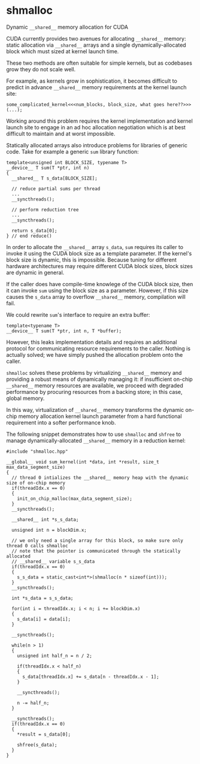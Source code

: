 shmalloc
========

Dynamic `__shared__` memory allocation for CUDA

CUDA currently provides two avenues for allocating `__shared__` memory: static allocation via `__shared__` arrays and a single dynamically-allocated block which must sized at kernel launch time.

These two methods are often suitable for simple kernels, but as codebases grow they do not scale well.

For example, as kernels grow in sophistication, it becomes difficult to predict in advance `__shared__` memory requirements at the kernel launch site:

    some_complicated_kernel<<<num_blocks, block_size, what goes here??>>>(...);

Working around this problem requires the kernel implementation and kernel launch site to engage in an ad hoc allocation negotiation which is at best difficult to maintain and at worst impossible.

Statically allocated arrays also introduce problems for libraries of generic code. Take for example a generic `sum` library function:

    template<unsigned int BLOCK_SIZE, typename T>
    __device__ T sum(T *ptr, int n)
    {
      __shared__ T s_data[BLOCK_SIZE];
    
      // reduce partial sums per thread
      ...
      __syncthreads();
    
      // perform reduction tree
      ...
      __syncthreads();
    
      return s_data[0];
    } // end reduce()

In order to allocate the `__shared__` array `s_data`, `sum` requires its caller
to invoke it using the CUDA block size as a template parameter. If the kernel's
block size is dynamic, this is impossible. Because tuning for different
hardware architectures may require different CUDA block sizes, block sizes
are dynamic in general.

If the caller does have compile-time knowlege of the CUDA block size, then it
can invoke `sum` using the block size as a parameter. However, if this size
causes the `s_data` array to overflow `__shared__` memory, compilation will
fail.

We could rewrite `sum`'s interface to require an extra buffer:

    template<typename T>
    __device__ T sum(T *ptr, int n, T *buffer);

However, this leaks implementation details and requires an additional protocol for communicating resource requirements to the caller. Nothing is actually solved; we have simply pushed the allocation problem onto the caller.

`shmalloc` solves these problems by virtualizing `__shared__` memory and
providing a robust means of dynamically managing it: if insufficient on-chip
`__shared__` memory resources are available, we proceed with degraded
performance by procuring resources from a backing store; in this case, global
memory.

In this way, virtualization of `__shared__` memory transforms the dynamic on-chip memory allocation kernel launch parameter from a hard functional requirement into a softer performance knob.

The following snippet demonstrates how to use `shmalloc` and `shfree` to manage dynamically-allocated `__shared__` memory in a reduction kernel:

    #include "shmalloc.hpp"

    __global__ void sum_kernel(int *data, int *result, size_t max_data_segment_size)
    {
      // thread 0 intializes the __shared__ memory heap with the dynamic size of on-chip memory
      if(threadIdx.x == 0)
      {
        init_on_chip_malloc(max_data_segment_size);
      }
      __syncthreads();
    
      __shared__ int *s_s_data;
    
      unsigned int n = blockDim.x;
    
      // we only need a single array for this block, so make sure only thread 0 calls shmalloc
      // note that the pointer is communicated through the statically allocated
      // __shared__ variable s_s_data
      if(threadIdx.x == 0)
      {
        s_s_data = static_cast<int*>(shmalloc(n * sizeof(int)));
      }
      __syncthreads();
    
      int *s_data = s_s_data;
    
      for(int i = threadIdx.x; i < n; i += blockDim.x)
      {
        s_data[i] = data[i];
      }
    
      __syncthreads();
    
      while(n > 1)
      {
        unsigned int half_n = n / 2;
    
        if(threadIdx.x < half_n)
        {
          s_data[threadIdx.x] += s_data[n - threadIdx.x - 1];
        }
    
        __syncthreads();
    
        n -= half_n;
      }
    
      __syncthreads();
      if(threadIdx.x == 0)
      {
        *result = s_data[0];
    
        shfree(s_data);
      }
    }

